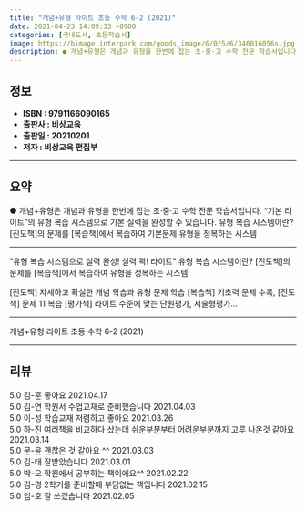 ```yaml
---
title: "개념+유형 라이트 초등 수학 6-2 (2021)"
date: 2021-04-23 14:09:33 +0900
categories: [국내도서, 초등학습서]
image: https://bimage.interpark.com/goods_image/6/0/5/6/346016056s.jpg
description: ● 개념+유형은 개념과 유형을 한번에 잡는 초·중·고 수학 전문 학습서입니다. “기본 라이트”의 유형 복습 시스템으로 기본 실력을 완성할 수 있습니다. 유형 복습 시스템이란? [진도책]의 문제를 [복습책]에서 복습하여 기본문제 유형을 정복하는 시스템
---
```


## **정보**

- **ISBN : 9791166090165**
- **출판사 : 비상교육**
- **출판일 : 20210201**
- **저자 : 비상교육 편집부**

------



## **요약**

●  개념+유형은 개념과 유형을 한번에 잡는 초·중·고 수학 전문 학습서입니다.  “기본 라이트”의 유형 복습 시스템으로 기본 실력을 완성할 수 있습니다. 유형 복습 시스템이란? [진도책]의 문제를 [복습책]에서 복습하여 기본문제 유형을 정복하는 시스템

------

“유형 복습 시스템으로 실력 완성! 실력 꽉! 라이트”
유형 복습 시스템이란? 
[진도책]의 문제를 [복습책]에서 복습하여 유형을 정복하는 시스템

[진도책] 자세하고 확실한 개념 학습과 유형 문제 학습
[복습책] 기초력 문제 수록, [진도책] 문제 11 복습
[평가책] 라이트 수준에 맞는 단원평가, 서술형평가... 

------


개념+유형 라이트 초등 수학 6-2 (2021) 

------


## **리뷰** 

5.0 김-훈 좋아요 2021.04.17 <br/>5.0 김-연 학원서  수업교재로 준비했습니다 2021.04.03 <br/>5.0 이-성 학습교재 저렴하고 좋아요  2021.03.26 <br/>5.0 하-진 여러책을 비교하다 샀는데 쉬운부분부터 어려운부분까지 고루 나온것 같아요 2021.03.14 <br/>5.0 문-윤 괜찮은 것 같아요 ^^ 2021.03.03 <br/>5.0 김-태 잘받았습니다 2021.03.01 <br/>5.0 박-오 학원에서 공부하는 책이에요^^ 2021.02.22 <br/>5.0 김-경 2학기를 준비할때 부담없는 책입니다 2021.02.15 <br/>5.0 임-호 잘 쓰겠습니다 2021.02.05 <br/>